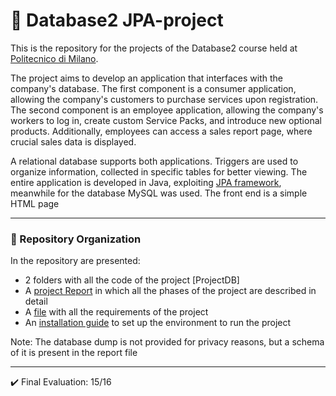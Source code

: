 # :floppy_disk: Database2 JPA-project
This is the repository for the projects of the Database2 course held at [Politecnico di Milano](https://www.polimi.it/).

The project aims to develop an application that interfaces with the company's database. The first component is a consumer application, allowing the company's customers to purchase services upon registration. The second component is an employee application, allowing the company's workers to log in, create custom Service Packs, and introduce new optional products. Additionally, employees can access a sales report page, where crucial sales data is displayed.

A relational database supports both applications. Triggers are used to organize information, collected in specific tables for better viewing.
The entire application is developed in Java, exploiting [JPA framework](https://it.wikipedia.org/wiki/Java_Persistence_API), meanwhile for the database MySQL was used. The front end is a simple HTML page

---
### :open_file_folder: Repository Organization
In the repository are presented:
* 2 folders with all the code of the project [ProjectDB]
* A [project Report](Documentation%20JPA%20Project.pdf) in which all the phases of the project are described in detail
* A [file](Project%20Description.pdf) with all the requirements of the project
* An [installation guide](Software%20Installation%20Guide.pdf) to set up the environment to run the project

Note: The database dump is not provided for privacy reasons, but a schema of it is present in the report file

---
✔️ Final Evaluation: 15/16
